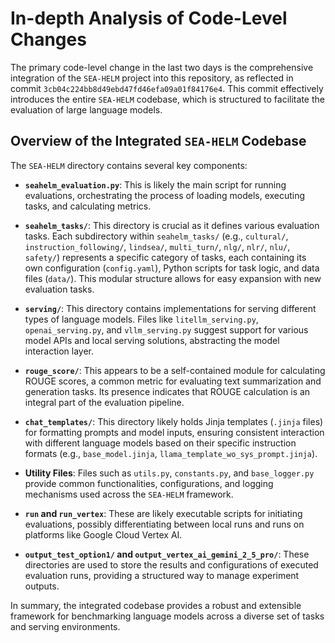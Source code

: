 # In-depth Analysis of Code-Level Changes

The primary code-level change in the last two days is the comprehensive integration of the `SEA-HELM` project into this repository, as reflected in commit `3cb04c224bb8d49ebd47fd46efa09a01f84176e4`. This commit effectively introduces the entire `SEA-HELM` codebase, which is structured to facilitate the evaluation of large language models.

## Overview of the Integrated `SEA-HELM` Codebase

The `SEA-HELM` directory contains several key components:

*   **`seahelm_evaluation.py`**: This is likely the main script for running evaluations, orchestrating the process of loading models, executing tasks, and calculating metrics.

*   **`seahelm_tasks/`**: This directory is crucial as it defines various evaluation tasks. Each subdirectory within `seahelm_tasks/` (e.g., `cultural/`, `instruction_following/`, `lindsea/`, `multi_turn/`, `nlg/`, `nlr/`, `nlu/`, `safety/`) represents a specific category of tasks, each containing its own configuration (`config.yaml`), Python scripts for task logic, and data files (`data/`). This modular structure allows for easy expansion with new evaluation tasks.

*   **`serving/`**: This directory contains implementations for serving different types of language models. Files like `litellm_serving.py`, `openai_serving.py`, and `vllm_serving.py` suggest support for various model APIs and local serving solutions, abstracting the model interaction layer.

*   **`rouge_score/`**: This appears to be a self-contained module for calculating ROUGE scores, a common metric for evaluating text summarization and generation tasks. Its presence indicates that ROUGE calculation is an integral part of the evaluation pipeline.

*   **`chat_templates/`**: This directory likely holds Jinja templates (`.jinja` files) for formatting prompts and model inputs, ensuring consistent interaction with different language models based on their specific instruction formats (e.g., `base_model.jinja`, `llama_template_wo_sys_prompt.jinja`).

*   **Utility Files**: Files such as `utils.py`, `constants.py`, and `base_logger.py` provide common functionalities, configurations, and logging mechanisms used across the `SEA-HELM` framework.

*   **`run` and `run_vertex`**: These are likely executable scripts for initiating evaluations, possibly differentiating between local runs and runs on platforms like Google Cloud Vertex AI.

*   **`output_test_option1/` and `output_vertex_ai_gemini_2_5_pro/`**: These directories are used to store the results and configurations of executed evaluation runs, providing a structured way to manage experiment outputs.

In summary, the integrated codebase provides a robust and extensible framework for benchmarking language models across a diverse set of tasks and serving environments.
